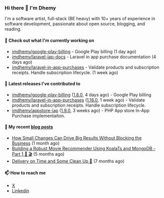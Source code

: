 ### Hi there 👋 I'm Dhemy

I'm a software artist, full-stack (BE heavy) with 10+ years of experience in software development,
passionate about open source, blogging, and reading.

#### 👷 Check out what I'm currently working on

- [imdhemy/google-play-billing](https://github.com/imdhemy/google-play-billing) - Google Play billing (1 day ago)
- [imdhemy/laravel-iap-docs](https://github.com/imdhemy/laravel-iap-docs) - Laravel in app purchase documentation (4 days ago)
- [imdhemy/laravel-in-app-purchases](https://github.com/imdhemy/laravel-in-app-purchases) - Validate products and subscription receipts. Handle subscription lifecycle. (1 week ago)

#### 🔭 Latest releases I've contributed to

- [imdhemy/google-play-billing](https://github.com/imdhemy/google-play-billing) ([1.8.0](https://github.com/imdhemy/google-play-billing/releases/tag/1.8.0), 4 days ago) - Google Play billing
- [imdhemy/laravel-in-app-purchases](https://github.com/imdhemy/laravel-in-app-purchases) ([1.18.0](https://github.com/imdhemy/laravel-in-app-purchases/releases/tag/1.18.0), 1 week ago) - Validate products and subscription receipts. Handle subscription lifecycle.
- [imdhemy/appstore-iap](https://github.com/imdhemy/appstore-iap) ([1.9.0](https://github.com/imdhemy/appstore-iap/releases/tag/1.9.0), 3 weeks ago) - PHP App store In-App Purchase implementaiton.

#### 📜 My recent [blog posts](https://imdhemy.com/)

- [How Small Changes Can Drive Big Results Without Blocking the Business](https://imdhemy.com/blog/generic/lean-incremental-changes-vs-big-bang-rerwites.html/) (1 month ago)
- [Building a Robust Movie Recommender Using KoalaTs and MongoDB - Part 1 🐨 🎬](https://imdhemy.com/blog/nodejs/robust-movie-recommender-koalats-mongodb-part-1.html/) (5 months ago)
- [Delivery on Time and Some Clean Up 🧹](https://imdhemy.com/blog/generic/delivery-on-time-and-cleanup.html/) (7 months ago)

#### 📫 How to reach me

- [X](https://twitter.com/imdhemy)
- [Linkedin](https://linkedin.com/in/imdhemy)
